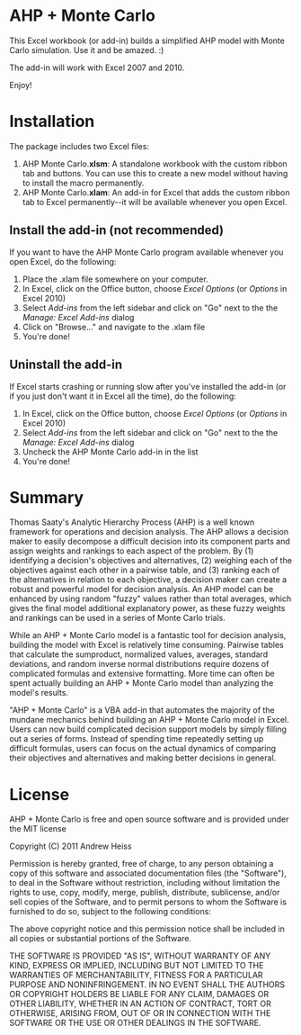 # AHP + Monte Carlo 

This Excel workbook (or add-in) builds a simplified AHP model with Monte Carlo simulation. Use it and be amazed. :)

The add-in will work with Excel 2007 and 2010.

Enjoy!


# Installation

The package includes two Excel files:

1. AHP Monte Carlo.**xlsm**: A standalone workbook with the custom ribbon tab and buttons. You can use this to create a new model without having to install the macro permanently.
2. AHP Monte Carlo.**xlam**: An add-in for Excel that adds the custom ribbon tab to Excel permanently--it will be available whenever you open Excel. 

## Install the add-in (not recommended)

If you want to have the AHP Monte Carlo program available whenever you open Excel, do the following:

1. Place the .xlam file somewhere on your computer.
2. In Excel, click on the Office button, choose *Excel Options* (or *Options* in Excel 2010)
3. Select *Add-ins* from the left sidebar and click on "Go" next to the the *Manage: Excel Add-ins* dialog
4. Click on "Browse..." and navigate to the .xlam file
5. You're done!


## Uninstall the add-in

If Excel starts crashing or running slow after you've installed the add-in (or if you just don't want it in Excel all the time), do the following:

1. In Excel, click on the Office button, choose *Excel Options* (or *Options* in Excel 2010)
2. Select *Add-ins* from the left sidebar and click on "Go" next to the the *Manage: Excel Add-ins* dialog
3. Uncheck the AHP Monte Carlo add-in in the list
4. You're done!


# Summary

Thomas Saaty's Analytic Hierarchy Process (AHP) is a well known framework for operations and decision analysis. The AHP allows a decision maker to easily decompose a difficult decision into its component parts and assign weights and rankings to each aspect of the problem. By (1) identifying a decision's objectives and alternatives, (2) weighing each of the objectives against each other in a pairwise table, and (3) ranking each of the alternatives in relation to each objective, a decision maker can create a robust and powerful model for decision analysis. An AHP model can be enhanced by using random "fuzzy" values rather than total averages, which gives the final model additional explanatory power, as these fuzzy weights and rankings can be used in a series of Monte Carlo trials.

While an AHP + Monte Carlo model is a fantastic tool for decision analysis, building the model with Excel is relatively time consuming. Pairwise tables that calculate the sumproduct, normalized values, averages, standard deviations, and random inverse normal distributions require dozens of complicated formulas and extensive formatting. More time can often be spent actually building an AHP + Monte Carlo model than analyzing the model's results. 

"AHP + Monte Carlo" is a VBA add-in that automates the majority of the mundane mechanics behind building an AHP + Monte Carlo model in Excel. Users can now build complicated decision support models by simply filling out a series of forms. Instead of spending time repeatedly setting up difficult formulas, users can focus on the actual dynamics of comparing their objectives and alternatives and making better decisions in general.


# License

AHP + Monte Carlo is free and open source software and is provided under the MIT license

Copyright (C) 2011 Andrew Heiss

Permission is hereby granted, free of charge, to any person obtaining a copy of this software and associated documentation files (the "Software"), to deal in the Software without restriction, including without limitation the rights to use, copy, modify, merge, publish, distribute, sublicense, and/or sell copies of the Software, and to permit persons to whom the Software is furnished to do so, subject to the following conditions:

The above copyright notice and this permission notice shall be included in all copies or substantial portions of the Software.

THE SOFTWARE IS PROVIDED "AS IS", WITHOUT WARRANTY OF ANY KIND, EXPRESS OR IMPLIED, INCLUDING BUT NOT LIMITED TO THE WARRANTIES OF MERCHANTABILITY, FITNESS FOR A PARTICULAR PURPOSE AND NONINFRINGEMENT. IN NO EVENT SHALL THE AUTHORS OR COPYRIGHT HOLDERS BE LIABLE FOR ANY CLAIM, DAMAGES OR OTHER LIABILITY, WHETHER IN AN ACTION OF CONTRACT, TORT OR OTHERWISE, ARISING FROM, OUT OF OR IN CONNECTION WITH THE SOFTWARE OR THE USE OR OTHER DEALINGS IN THE SOFTWARE.
